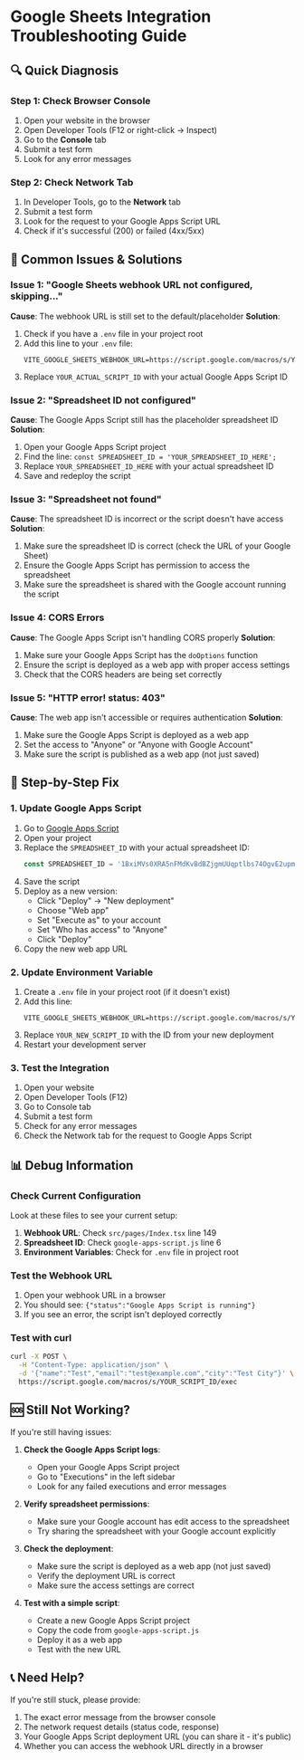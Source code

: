 # Google Sheets Integration Troubleshooting Guide

## 🔍 Quick Diagnosis

### Step 1: Check Browser Console
1. Open your website in the browser
2. Open Developer Tools (F12 or right-click → Inspect)
3. Go to the **Console** tab
4. Submit a test form
5. Look for any error messages

### Step 2: Check Network Tab
1. In Developer Tools, go to the **Network** tab
2. Submit a test form
3. Look for the request to your Google Apps Script URL
4. Check if it's successful (200) or failed (4xx/5xx)

## 🚨 Common Issues & Solutions

### Issue 1: "Google Sheets webhook URL not configured, skipping..."
**Cause**: The webhook URL is still set to the default/placeholder
**Solution**: 
1. Check if you have a `.env` file in your project root
2. Add this line to your `.env` file:
   ```
   VITE_GOOGLE_SHEETS_WEBHOOK_URL=https://script.google.com/macros/s/YOUR_ACTUAL_SCRIPT_ID/exec
   ```
3. Replace `YOUR_ACTUAL_SCRIPT_ID` with your actual Google Apps Script ID

### Issue 2: "Spreadsheet ID not configured"
**Cause**: The Google Apps Script still has the placeholder spreadsheet ID
**Solution**:
1. Open your Google Apps Script project
2. Find the line: `const SPREADSHEET_ID = 'YOUR_SPREADSHEET_ID_HERE';`
3. Replace `YOUR_SPREADSHEET_ID_HERE` with your actual spreadsheet ID
4. Save and redeploy the script

### Issue 3: "Spreadsheet not found"
**Cause**: The spreadsheet ID is incorrect or the script doesn't have access
**Solution**:
1. Make sure the spreadsheet ID is correct (check the URL of your Google Sheet)
2. Ensure the Google Apps Script has permission to access the spreadsheet
3. Make sure the spreadsheet is shared with the Google account running the script

### Issue 4: CORS Errors
**Cause**: The Google Apps Script isn't handling CORS properly
**Solution**:
1. Make sure your Google Apps Script has the `doOptions` function
2. Ensure the script is deployed as a web app with proper access settings
3. Check that the CORS headers are being set correctly

### Issue 5: "HTTP error! status: 403"
**Cause**: The web app isn't accessible or requires authentication
**Solution**:
1. Make sure the Google Apps Script is deployed as a web app
2. Set the access to "Anyone" or "Anyone with Google Account"
3. Make sure the script is published as a web app (not just saved)

## 🔧 Step-by-Step Fix

### 1. Update Google Apps Script
1. Go to [Google Apps Script](https://script.google.com/)
2. Open your project
3. Replace the `SPREADSHEET_ID` with your actual spreadsheet ID:
   ```javascript
   const SPREADSHEET_ID = '1BxiMVs0XRA5nFMdKvBdBZjgmUUqptlbs74OgvE2upms'; // Your actual ID
   ```
4. Save the script
5. Deploy as a new version:
   - Click "Deploy" → "New deployment"
   - Choose "Web app"
   - Set "Execute as" to your account
   - Set "Who has access" to "Anyone"
   - Click "Deploy"
6. Copy the new web app URL

### 2. Update Environment Variable
1. Create a `.env` file in your project root (if it doesn't exist)
2. Add this line:
   ```
   VITE_GOOGLE_SHEETS_WEBHOOK_URL=https://script.google.com/macros/s/YOUR_NEW_SCRIPT_ID/exec
   ```
3. Replace `YOUR_NEW_SCRIPT_ID` with the ID from your new deployment
4. Restart your development server

### 3. Test the Integration
1. Open your website
2. Open Developer Tools (F12)
3. Go to Console tab
4. Submit a test form
5. Check for any error messages
6. Check the Network tab for the request to Google Apps Script

## 📊 Debug Information

### Check Current Configuration
Look at these files to see your current setup:

1. **Webhook URL**: Check `src/pages/Index.tsx` line 149
2. **Spreadsheet ID**: Check `google-apps-script.js` line 6
3. **Environment Variables**: Check for `.env` file in project root

### Test the Webhook URL
1. Open your webhook URL in a browser
2. You should see: `{"status":"Google Apps Script is running"}`
3. If you see an error, the script isn't deployed correctly

### Test with curl
```bash
curl -X POST \
  -H "Content-Type: application/json" \
  -d '{"name":"Test","email":"test@example.com","city":"Test City"}' \
  https://script.google.com/macros/s/YOUR_SCRIPT_ID/exec
```

## 🆘 Still Not Working?

If you're still having issues:

1. **Check the Google Apps Script logs**:
   - Open your Google Apps Script project
   - Go to "Executions" in the left sidebar
   - Look for any failed executions and error messages

2. **Verify spreadsheet permissions**:
   - Make sure your Google account has edit access to the spreadsheet
   - Try sharing the spreadsheet with your Google account explicitly

3. **Check the deployment**:
   - Make sure the script is deployed as a web app (not just saved)
   - Verify the deployment URL is correct
   - Make sure the access settings are correct

4. **Test with a simple script**:
   - Create a new Google Apps Script project
   - Copy the code from `google-apps-script.js`
   - Deploy it as a web app
   - Test with the new URL

## 📞 Need Help?

If you're still stuck, please provide:
1. The exact error message from the browser console
2. The network request details (status code, response)
3. Your Google Apps Script deployment URL (you can share it - it's public)
4. Whether you can access the webhook URL directly in a browser
